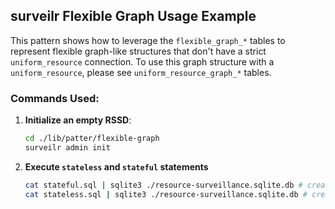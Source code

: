 ## surveilr Flexible Graph Usage Example
This pattern shows how to leverage the `flexible_graph_*` tables to represent flexible graph-like 
structures that don't have a strict `uniform_resource` connection. To use this graph structure with 
a `uniform_resource`, please see `uniform_resource_graph_*` tables.

### Commands Used:

1. **Initialize an empty RSSD**: 
   ```bash
   cd ./lib/patter/flexible-graph
   surveilr admin init
   ```

2. **Execute `stateless` and `stateful` statements**
   ```bash
   cat stateful.sql | sqlite3 ./resource-surveillance.sqlite.db # create the tables and insert data
   cat stateless.sql | sqlite3 ./resource-surveillance.sqlite.db # create views to view data
   ```
